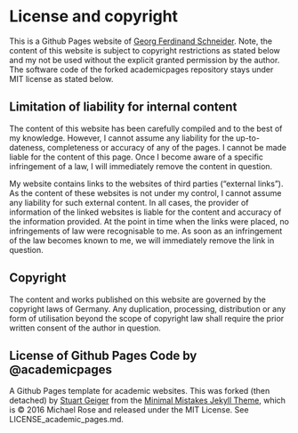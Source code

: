 # License and copyright

This is a Github Pages website of [Georg Ferdinand Schneider](https://www.github.com/georgferdinandschneider). Note, the content of this website is subject to copyright restrictions as stated below and my not be used without the explicit granted permission by the author. The software code of the forked academicpages repository stays under MIT license as stated below.

## Limitation of liability for internal content

The content of this website has been carefully compiled and to the best of my knowledge. However, I cannot assume any liability for the up-to-dateness, completeness or accuracy of any of the pages. I cannot be made liable for the content of this page. Once I become aware of a specific infringement of a law, I will immediately remove the content in question.

My website contains links to the websites of third parties (“external links”). As the content of these websites is not under my control, I cannot assume any liability for such external content. In all cases, the provider of information of the linked websites is liable for the content and accuracy of the information provided. At the point in time when the links were placed, no infringements of law were recognisable to me. As soon as an infringement of the law becomes known to me, we will immediately remove the link in question.

## Copyright

The content and works published on this website are governed by the copyright laws of Germany. Any duplication, processing, distribution or any form of utilisation beyond the scope of copyright law shall require the prior written consent of the author in question.

## License of Github Pages Code by @academicpages

A Github Pages template for academic websites. This was forked (then detached) by [Stuart Geiger](https://github.com/staeiou) from the [Minimal Mistakes Jekyll Theme](https://mmistakes.github.io/minimal-mistakes/), which is © 2016 Michael Rose and released under the MIT License. See LICENSE_academic_pages.md.
